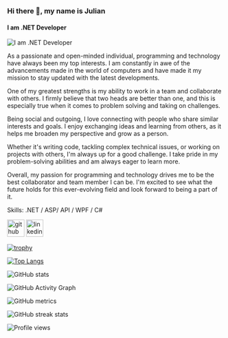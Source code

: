 ### Hi there 👋, my name is Julian
#### I am .NET Developer
![I am .NET Developer](untitle.png)

As a passionate and open-minded individual, programming and technology have always been my top interests. I am constantly in awe of the advancements made in the world of computers and have made it my mission to stay updated with the latest developments.

One of my greatest strengths is my ability to work in a team and collaborate with others. I firmly believe that two heads are better than one, and this is especially true when it comes to problem solving and taking on challenges.

Being social and outgoing, I love connecting with people who share similar interests and goals. I enjoy exchanging ideas and learning from others, as it helps me broaden my perspective and grow as a person.

Whether it's writing code, tackling complex technical issues, or working on projects with others, I'm always up for a good challenge. I take pride in my problem-solving abilities and am always eager to learn more.

Overall, my passion for programming and technology drives me to be the best collaborator and team member I can be. I'm excited to see what the future holds for this ever-evolving field and look forward to being a part of it.

Skills: .NET / ASP/ API / WPF / C#



[<img src='https://cdn.jsdelivr.net/npm/simple-icons@3.0.1/icons/github.svg' alt='github' height='40'>](https://github.com/Iulian-Liviu)  [<img src='https://cdn.jsdelivr.net/npm/simple-icons@3.0.1/icons/linkedin.svg' alt='linkedin' height='40'>](https://www.linkedin.com/in/iulian-coțcariu-533441239/)  

[![trophy](https://github-profile-trophy.vercel.app/?username=Iulian-Liviu)](https://github.com/ryo-ma/github-profile-trophy)

[![Top Langs](https://github-readme-stats.vercel.app/api/top-langs/?username=Iulian-Liviu)](https://github.com/anuraghazra/github-readme-stats)

![GitHub stats](https://github-readme-stats.vercel.app/api?username=Iulian-Liviu&show_icons=true&count_private=true)  

![GitHub Activity Graph](https://activity-graph.herokuapp.com/graph?username=Iulian-Liviu)  

![GitHub metrics](https://metrics.lecoq.io/Iulian-Liviu)  

![GitHub streak stats](https://streak-stats.demolab.com/?user=Iulian-Liviu)  

![Profile views](https://gpvc.arturio.dev/Iulian-Liviu)  
